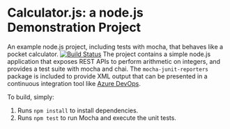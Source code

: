 Calculator.js: a node.js Demonstration Project
==============================================
An example node.js project, including tests with mocha, that behaves like
a pocket calculator.
[![Build Status](https://dev.azure.com/thillairajkumarDEVOPSLAB/Integrating%20External%20Source%20Control%20with%20Azure%20Pipelines/_apis/build/status/thillairajkumar.calculator?branchName=master)](https://dev.azure.com/thillairajkumarDEVOPSLAB/Integrating%20External%20Source%20Control%20with%20Azure%20Pipelines/_build/latest?definitionId=10&branchName=master)
The project contains a simple node.js application that exposes REST APIs
to perform arithmetic on integers, and provides a test suite with mocha
and chai.  The `mocha-junit-reporters` package is included to provide XML
output that can be presented in a continuous integration tool like
[Azure DevOps](https://azure.com/devops).

To build, simply:

1. Runs `npm install` to install dependencies.
2. Runs `npm test` to run Mocha and execute the unit tests.

